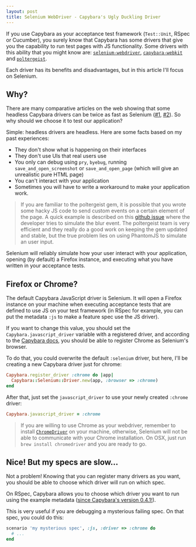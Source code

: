 ```yaml
---
layout: post
title: Selenium WebDriver - Capybara's Ugly Duckling Driver
---
```


If you use Capybara as your acceptance test framework (`Test::Unit`, RSpec or Cucumber), you surely know that Capybara has some drivers that give you the capability to run test pages with JS functionality. Some drivers with this ability that you might know are: [`selenium-webdriver`](https://rubygems.org/gems/selenium-webdriver), [`capybara-webkit`](https://rubygems.org/gems/capybara-webkit) and [`poltergeist`](https://rubygems.org/gems/poltergeist).

Each driver has its benefits and disadvantages, but in this article I'll focus on Selenium.

## Why?

There are many comparative articles on the web showing that some headless Capybara drivers can be twice as fast as Selenium ([#1](http://mrlab.sk/selenium-vs-poltergeist-vs-cabybara-webkit.html), [#2](http://blog.lucascaton.com.br/index.php/2012/06/14/replacing-selenium-by-poltergeist/)). So why should we choose it to test our application?

Simple: headless drivers are headless. Here are some facts based on my past experiences:

* They don't show what is happening on their interfaces
* They don't use UIs that real users use
* You only can debug using `pry`, `byebug`, running `save_and_open_screenshot` or `save_and_open_page` (which will give an unrealistic pure HTML page)
* You can't interact with your application
* Sometimes you will have to write a workaround to make your application work.

> If you are familiar to the poltergeist gem, it is possible that you wrote some hacky JS code to send custom events on a certain element of the page. A quick example is described on this [github issue](https://github.com/teampoltergeist/poltergeist/issues/488) where the developer tries to simulate the blur event. The poltergeist team is very efficient and they really do a good work on keeping the gem updated and stable, but the true problem lies on using PhantomJS to simulate an user input.

Selenium will reliably simulate how your user interact with your application, opening (by default) a Firefox instance, and executing what you have written in your acceptance tests.

## Firefox or Chrome?

The default Capybara JavaScript driver is Selenium. It will open a Firefox instance on your machine when executing acceptance tests that are defined to use JS on your test framework (in RSpec for example, you can put the metadata `:js` to make a feature spec use the JS driver).

If you want to change this value, you should set the `Capybara.javascript_driver` variable with a registered driver, and according to the [Capybara docs](https://github.com/jnicklas/capybara#configuring-and-adding-drivers), you should be able to register Chrome as Selenium's browser.

To do that, you could overwrite the default `:selenium` driver, but here, I'll be creating a new Capybara driver just for chrome:

```ruby
Capybara.register_driver :chrome do |app|
  Capybara::Selenium::Driver.new(app, :browser => :chrome)
end
```

After that, just set the `javascript_driver` to use your newly created `:chrome` driver:

```ruby
Capybara.javascript_driver = :chrome
```

> If you are willing to use Chrome as your webdriver, remember to install [`ChromeDriver`](https://code.google.com/p/selenium/wiki/ChromeDriver) on your machine, otherwise, Selenium will not be able to communicate with your Chrome installation. On OSX, just run `brew install chromedriver` and you are ready to go.

## Nice! But my specs are slow...

Not a problem! Knowing that you can register many drivers as you want, you should be able to choose which driver will run on which spec.

On RSpec, Capybara allows you to choose which driver you want to run using the example metadata ([since Capybara's version 0.4.1!](https://github.com/jnicklas/capybara/blob/0.4.1/lib/capybara/rspec.rb#L15)).

This is very useful if you are debugging a mysterious failing spec. On that spec, you could do this:

```ruby
scenario 'my mysterious spec', :js, :driver => :chrome do
  # ...
end
```